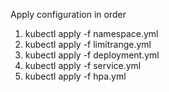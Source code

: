 Apply configuration in order

1. kubectl apply -f namespace.yml
2. kubectl apply -f limitrange.yml
3. kubectl apply -f deployment.yml
4. kubectl apply -f service.yml
5. kubectl apply -f hpa.yml
